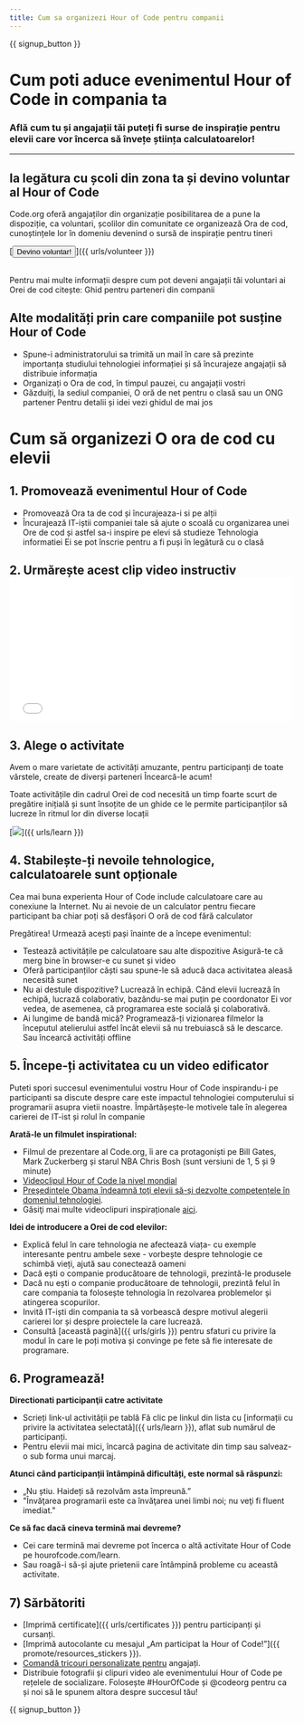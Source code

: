 ```yaml
---
title: Cum sa organizezi Hour of Code pentru companii
---
```


{{ signup_button }}

# Cum poti aduce evenimentul Hour of Code in compania ta
### Află cum tu și angajații tăi puteți fi surse de inspirație pentru elevii care vor încerca să învețe știința calculatoarelor!

***

## Ia legătura cu școli din zona ta și devino voluntar al Hour of Code
Code.org oferă angajaților din organizație posibilitarea de a pune la dispoziție, ca voluntari, școlilor din comunitate ce organizează Ora de cod, cunoștințele lor în domeniu devenind o sursă de inspirație pentru tineri

[<button>Devino voluntar!</button>]({{ urls/volunteer }})
<br>
<br>

Pentru mai multe informații despre cum pot deveni angajații tăi voluntari ai Orei de cod citește: Ghid pentru parteneri din companii

## Alte modalități prin care companiile pot susține Hour of Code

- Spune-i administratorului sa trimită un mail în care să prezinte importanța studiului tehnologiei informației și să încurajeze angajații să distribuie informația
- Organizați o Ora de cod, în timpul pauzei, cu angajații vostri
- Găzduiți, la sediul companiei, O oră de net pentru o clasă sau un ONG partener Pentru detalii și idei vezi ghidul de mai jos


# Cum să organizezi O ora de cod cu elevii

## 1. Promovează evenimentul Hour of Code
- Promovează Ora ta de cod și încurajeaza-i si pe alții
- Încurajează IT-iștii companiei tale să ajute o scoală cu organizarea unei Ore de cod și astfel sa-i inspire pe elevi să studieze Tehnologia informatiei Ei se pot înscrie pentru a fi puși în legătură cu o clasă

## 2. Urmărește acest clip video instructiv <iframe width="500" height="255" src="//www.youtube.com/embed/SrnvvWDm73k" frameborder="0" allowfullscreen></iframe>

## 3. Alege o activitate
Avem o mare varietate de activități amuzante, pentru participanți de toate vârstele, create de diverși parteneri Încearcă-le acum!

Toate activitățile din cadrul Orei de cod necesită un timp foarte scurt de pregătire inițială și sunt însoțite de un ghide ce le permite participanților să lucreze în ritmul lor din diverse locații

[<img src="/images/fit-700/tutorials.png" />]({{ urls/learn }})

## 4. Stabilește-ți nevoile tehnologice, calculatoarele sunt opționale

Cea mai buna experienta Hour of Code include calculatoare care au conexiune la Internet. Nu ai nevoie de un calculator pentru fiecare participant ba chiar poți să desfășori O oră de cod fără calculator

Pregătirea! Urmează acești pași înainte de a începe evenimentul:

- Testează activitățile pe calculatoare sau alte dispozitive Asigură-te că merg bine în browser-e cu sunet și video
- Oferă participanților căști sau spune-le să aducă daca activitatea aleasă necesită sunet
- Nu ai destule dispozitive? Lucrează în echipă. Când elevii lucrează în echipă, lucrază colaborativ, bazându-se mai puțin pe coordonator Ei vor vedea, de asemenea, că programarea este socială şi colaborativă.
- Ai lungime de bandă mică? Programează-ți vizionarea filmelor la începutul atelierului astfel încât elevii să nu trebuiască să le descarce. Sau încearcă activități offline

## 5.  Începe-ți activitatea cu un video edificator
Puteti spori succesul evenimentului vostru Hour of Code inspirandu-i pe participanti sa discute despre care este impactul tehnologiei computerului si programarii asupra vietii noastre. Împărtășește-le motivele tale în alegerea carierei de IT-ist și rolul în companie

**Arată-le un filmulet inspirational:**

- Filmul de prezentare al Code.org, îi are ca protagoniști pe Bill Gates, Mark Zuckerberg și starul NBA Chris Bosh (sunt versiuni de 1, 5 și 9 minute)
- [Videoclipul Hour of Code la nivel mondial](https://www.youtube.com/watch?v=KsOIlDT145A)
- [ Preşedintele Obama îndeamnă toţi elevii să-și dezvolte competențele în domeniul tehnologiei](https://www.youtube.com/watch?v=6XvmhE1J9PY).
- Găsiţi mai multe videoclipuri inspiraționale [aici](https://www.youtube.com/playlist?list=PLzdnOPI1iJNfpD8i4Sx7U0y2MccnrNZuP).

**Idei de introducere a Orei de cod elevilor:**

- Explică felul în care tehnologia ne afectează viața- cu exemple interesante pentru ambele sexe - vorbește despre tehnologie ce schimbă vieți, ajută sau conectează oameni
- Dacă ești o companie producătoare de tehnologii, prezintă-le produsele
- Dacă nu ești o companie producătoare de tehnologii, prezintă felul în care compania ta folosește tehnologia în rezolvarea problemelor și atingerea scopurilor.
- Invită IT-iști din compania ta să vorbească despre motivul alegerii carierei lor și despre proiectele la care lucrează.
- Consultă [această pagină]({{ urls/girls }}) pentru sfaturi cu privire la modul în care le poți motiva și convinge pe fete să fie interesate de programare.

## 6. Programează!
**Directionati participanţii catre activitate**

- Scrieți link-ul activității pe tablă Fă clic pe linkul din lista cu [informații cu privire la activitatea selectată]({{ urls/learn }}), aflat sub numărul de participanți.
- Pentru elevii mai mici, încarcă pagina de activitate din timp sau salveaz-o sub forma unui marcaj.

**Atunci când participanții întâmpină dificultăți, este normal să răspunzi:**

- „Nu știu. Haideți să rezolvăm asta împreună.”
- "Învăţarea programarii este ca învăţarea unei limbi noi; nu veţi fi fluent imediat."

**Ce să fac dacă cineva termină mai devreme?**

- Cei care termină mai devreme pot încerca o altă activitate Hour of Code pe hourofcode.com/learn.
- Sau roagă-i să-și ajute prietenii care întâmpină probleme cu această activitate.

## 7) Sărbătoriti

- [Imprimă certificate]({{ urls/certificates }}) pentru participanți și cursanți.
- [Imprimă autocolante cu mesajul „Am participat la Hour of Code!”]({{ promote/resources_stickers }}).
- [Comandă tricouri personalizate pentru](http://blog.code.org/post/132608499493/hour-of-code-shirts-and-more) angajați.
- Distribuie fotografii și clipuri video ale evenimentului Hour of Code pe rețelele de socializare. Folosește #HourOfCode și @codeorg pentru ca și noi să le spunem altora despre succesul tău!

{{ signup_button }}
